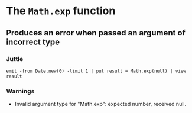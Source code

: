 # The `Math.exp` function

## Produces an error when passed an argument of incorrect type

### Juttle

    emit -from Date.new(0) -limit 1 | put result = Math.exp(null) | view result

### Warnings

  * Invalid argument type for "Math.exp": expected number, received null.
